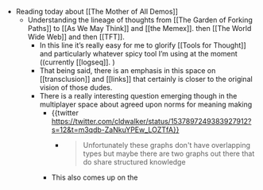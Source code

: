 - Reading today about [[The Mother of All Demos]]
	- Understanding the lineage of thoughts from [[The Garden of Forking Paths]] to [[As We May Think]] and [[the Memex]]. then [[The World Wide Web]] and then [[TFT]].
		- In this line it’s really easy for me to glorify [[Tools for Thought]] and particularly whatever spicy tool I’m using at the moment ((currently [[logseq]]. )
		- That being said, there is an emphasis in this space on [[transclusion]] and [[links]] that certainly is closer to the original vision of those dudes.
		- There is a really interesting question emerging though in the multiplayer space about agreed upon norms for meaning making
			- {{twitter https://twitter.com/cldwalker/status/1537897249383927912?s=12&t=m3qdb-ZaNkuYPEw_LOZTfA}}
				- > Unfortunately these graphs don't have overlapping types but maybe there are two graphs out there that do share structured knowledge
			- This also comes up on the